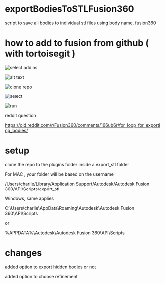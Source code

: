 # exportBodiesToSTLFusion360
script to save all bodies to individual stl files using body name, fusion360


# how to add to fusion from github ( with tortoisegit )
![select addins](https://i.imgur.com/JXpvmKy.png)

![alt text](https://i.imgur.com/ZCLsha7.png)

![clone repo](https://i.imgur.com/VtgDpLN.png)

![select](https://i.imgur.com/gVIz1Wr.png)


![run](https://i.imgur.com/2mVr83c.png)


reddit question

  https://old.reddit.com/r/Fusion360/comments/166ub6r/for_loop_for_exporting_bodies/

#  setup

clone the repo to the plugins folder inside a export_stl folder 

For MAC , your folder will be based on the username

  /Users/charlie/Library/Application Support/Autodesk/Autodesk Fusion 360/API/Scripts/export_stl

Windows, same applies

  C:\Users\charlie\AppData\Roaming\Autodesk\Autodesk Fusion 360\API\Scripts

or

  %APPDATA%\Autodesk\Autodesk Fusion 360\API\Scripts


# changes

  added option to export hidden bodies or not
  
  added option to choose refinement
  
